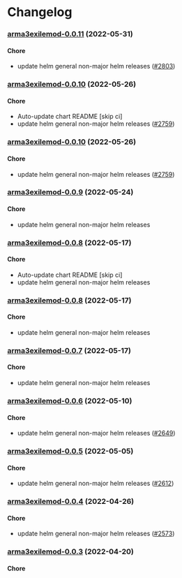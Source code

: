 # Changelog<br>


<a name="arma3exilemod-0.0.11"></a>
### [arma3exilemod-0.0.11](https://github.com/truecharts/apps/compare/arma3exilemod-0.0.10...arma3exilemod-0.0.11) (2022-05-31)

#### Chore

* update helm general non-major helm releases ([#2803](https://github.com/truecharts/apps/issues/2803))



<a name="arma3exilemod-0.0.10"></a>
### [arma3exilemod-0.0.10](https://github.com/truecharts/apps/compare/arma3exilemod-0.0.9...arma3exilemod-0.0.10) (2022-05-26)

#### Chore

* Auto-update chart README [skip ci]
* update helm general non-major helm releases ([#2759](https://github.com/truecharts/apps/issues/2759))



<a name="arma3exilemod-0.0.10"></a>
### [arma3exilemod-0.0.10](https://github.com/truecharts/apps/compare/arma3exilemod-0.0.9...arma3exilemod-0.0.10) (2022-05-26)

#### Chore

* update helm general non-major helm releases ([#2759](https://github.com/truecharts/apps/issues/2759))



<a name="arma3exilemod-0.0.9"></a>
### [arma3exilemod-0.0.9](https://github.com/truecharts/apps/compare/arma3exilemod-0.0.8...arma3exilemod-0.0.9) (2022-05-24)

#### Chore

* update helm general non-major helm releases



<a name="arma3exilemod-0.0.8"></a>
### [arma3exilemod-0.0.8](https://github.com/truecharts/apps/compare/arma3exilemod-0.0.7...arma3exilemod-0.0.8) (2022-05-17)

#### Chore

* Auto-update chart README [skip ci]
* update helm general non-major helm releases



<a name="arma3exilemod-0.0.8"></a>
### [arma3exilemod-0.0.8](https://github.com/truecharts/apps/compare/arma3exilemod-0.0.7...arma3exilemod-0.0.8) (2022-05-17)

#### Chore

* update helm general non-major helm releases



<a name="arma3exilemod-0.0.7"></a>
### [arma3exilemod-0.0.7](https://github.com/truecharts/apps/compare/arma3exilemod-0.0.6...arma3exilemod-0.0.7) (2022-05-17)

#### Chore

* update helm general non-major helm releases



<a name="arma3exilemod-0.0.6"></a>
### [arma3exilemod-0.0.6](https://github.com/truecharts/apps/compare/arma3exilemod-0.0.5...arma3exilemod-0.0.6) (2022-05-10)

#### Chore

* update helm general non-major helm releases ([#2649](https://github.com/truecharts/apps/issues/2649))



<a name="arma3exilemod-0.0.5"></a>
### [arma3exilemod-0.0.5](https://github.com/truecharts/apps/compare/arma3exilemod-0.0.4...arma3exilemod-0.0.5) (2022-05-05)

#### Chore

* update helm general non-major helm releases ([#2612](https://github.com/truecharts/apps/issues/2612))



<a name="arma3exilemod-0.0.4"></a>
### [arma3exilemod-0.0.4](https://github.com/truecharts/apps/compare/arma3exilemod-0.0.3...arma3exilemod-0.0.4) (2022-04-26)

#### Chore

* update helm general non-major helm releases ([#2573](https://github.com/truecharts/apps/issues/2573))



<a name="arma3exilemod-0.0.3"></a>
### [arma3exilemod-0.0.3](https://github.com/truecharts/apps/compare/arma3exilemod-0.0.2...arma3exilemod-0.0.3) (2022-04-20)

#### Chore
